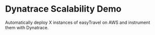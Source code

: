 # Dynatrace Scalability Demo
Automatically deploy X instances of easyTravel on AWS and instrument them with Dynatrace.
